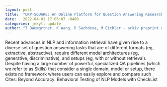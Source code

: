 ```yaml
---
layout: post
title:  "UKP-SQUARE: An Online Platform for Question Answering Research"
date:   2022-04-01 17:06:07 -0400
categories: jekyll update
author: "T Baumgrtner, K Wang, R Sachdeva, M Eichler - arXiv preprint arXiv , 2022"
---
```

Recent advances in NLP and information retrieval have given rise to a diverse set of question answering tasks that are of different formats (eg, extractive, abstractive), require different model architectures (eg, generative, discriminative), and setups (eg, with or without retrieval). Despite having a large number of powerful, specialized QA pipelines (which we refer to as Skills) that consider a single domain, model or setup, there exists no framework where users can easily explore and compare such Cites: Beyond Accuracy: Behavioral Testing of NLP Models with CheckList
